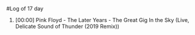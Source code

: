#Log of 17 day

1. [00:00] Pink Floyd - The Later Years - The Great Gig In the Sky (Live, Delicate Sound of Thunder (2019 Remix))
